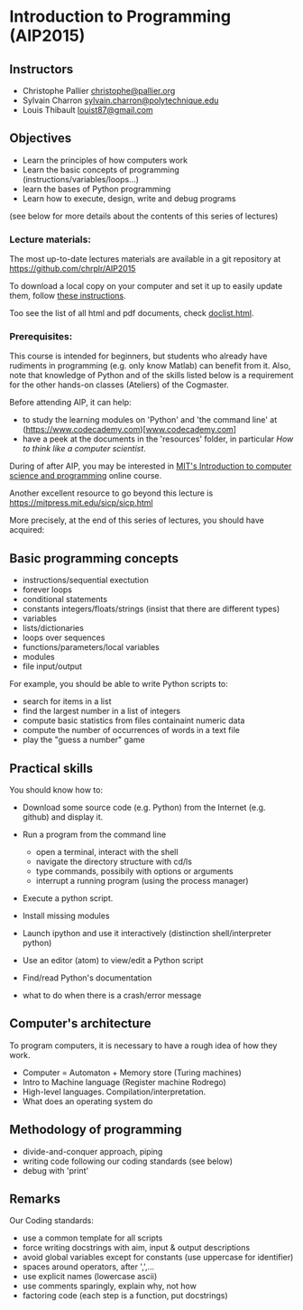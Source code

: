 Introduction to Programming (AIP2015)
=====================================

## Instructors

- Christophe Pallier <christophe@pallier.org>
- Sylvain Charron <sylvain.charron@polytechnique.edu>
- Louis Thibault <louist87@gmail.com>


## Objectives

* Learn the principles of how computers work
* Learn the basic concepts of programming (instructions/variables/loops...)
* learn the bases of Python programming
* Learn how to execute, design, write and debug programs

(see below for more details about the contents of this series of lectures)

### Lecture materials:

The most up-to-date lectures materials are available in a git repository at <https://github.com/chrplr/AIP2015>

To download a local copy on your computer and set it up to easily update them, follow [these instructions](./howtos/how-to-get-the-lectures-materials.html).

Too see the list of all html and pdf documents, check [doclist.html](doclist.html).


### Prerequisites:

This course is intended for beginners, but students who already have
rudiments in programming (e.g. only know Matlab) can benefit from it.
Also, note that knowledge of Python and of the skills listed below is
a requirement for the other hands-on classes (Ateliers) of the
Cogmaster.

Before attending AIP, it can help:
- to study the learning modules on 'Python' and 'the command line' at
(https://www.codecademy.com)[www.codecademy.com]
- have a peek at the documents in the 'resources' folder, in particular _How to think like a computer scientist_.

During of after AIP, you may be interested in
[MIT's Introduction to computer science and programming](http://ocw.mit.edu/courses/electrical-engineering-and-computer-science/6-00sc-introduction-to-computer-science-and-programming-spring-2011/) online course. 

Another excellent resource to go beyond this lecture is <https://mitpress.mit.edu/sicp/sicp.html>



More precisely, at the end of this series of lectures, you should have
acquired:

Basic programming concepts
--------------------------

* instructions/sequential exectution
* forever loops
* conditional statements
* constants integers/floats/strings (insist that there are different types)
* variables
* lists/dictionaries
* loops over sequences
* functions/parameters/local variables
* modules
* file input/output

For example, you should be able to write Python scripts to:

* search for items in a list
* find the largest number in a list of integers
* compute basic statistics from files containaint numeric data
* compute the number of occurrences of words in a text file
* play the "guess a number" game



Practical skills
----------------

You should know how to:

* Download some source code (e.g. Python) from the Internet (e.g. github) and display it.
* Run a program from the command line
    - open a terminal, interact with the shell
    - navigate the directory structure with cd/ls
    - type commands, possibily with options or arguments
    - interrupt a running program (using the process manager)

* Execute a python script.
* Install missing modules
* Launch ipython and use it interactively (distinction shell/interpreter python)
* Use an editor (atom) to view/edit a Python script
* Find/read Python's documentation
* what to do when there is a crash/error message

Computer's architecture
-----------------------

To program computers, it is necessary to have a rough idea of how they work.

* Computer = Automaton + Memory store (Turing machines)
* Intro to Machine language (Register machine Rodrego)
* High-level languages. Compilation/interpretation.
* What does an operating system do


Methodology of programming
--------------------------

* divide-and-conquer approach, piping
* writing code following our coding standards (see below)
* debug with 'print'



Remarks
-------

Our Coding standards:

* use a common template for all scripts
* force writing docstrings with aim, input & output descriptions
* avoid global variables except for constants (use uppercase for identifier)
* spaces around operators, after ',',...
* use explicit names (lowercase ascii)
* use comments sparingly, explain why, not how
* factoring code (each step is a function, put docstrings)
